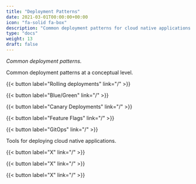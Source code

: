 ```yaml
---
title: "Deployment Patterns"
date: 2021-03-01T00:00:00+00:00
icon: "fa-solid fa-box"
description: "Common deployment patterns for cloud native applications."
type: "docs"
weight: 13
draft: false
---
```


_Common deployment patterns._

Common deployment patterns at a conceptual level.

{{< button label="Rolling deployments" link="/" >}}
</br>

{{< button label="Blue/Green" link="/" >}}
</br>

{{< button label="Canary Deployments" link="/" >}}
</br>

{{< button label="Feature Flags" link="/" >}}
</br>

{{< button label="GitOps" link="/" >}}
</br>

Tools for deploying cloud native applications.

{{< button label="X" link="/" >}}
</br>

{{< button label="X" link="/" >}}
</br>

{{< button label="X" link="/" >}}
</br>
